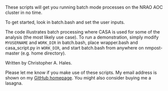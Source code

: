 These scripts will get you running batch mode processes on the NRAO AOC cluster in no time.

To get started, look in batch.bash and set the user inputs.

The code illustrates batch processing where CASA is used for some of the analysis (the most likely use case). To run a demonstration, simply modify ```MYUSERNAME``` and ```WORK_DIR``` in batch.bash, place wrapper.bash and casa_script.py in ```WORK_DIR```, and start batch.bash from anywhere on nmpost-master (e.g. home directory).

Written by Christopher A. Hales.

Please let me know if you make use of these scripts. My email address is shown on my [GitHub homepage](https://github.com/chrishales). You might also consider buying me a lasagna.
